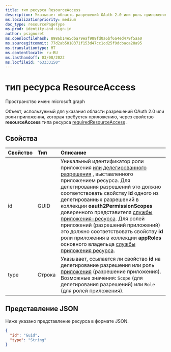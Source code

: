 ```yaml
---
title: тип ресурса ResourceAccess
description: Указывает область разрешений OAuth 2.0 или роль приложения, которая требуется приложению.
ms.localizationpriority: medium
doc_type: resourcePageType
ms.prod: identity-and-sign-in
author: psignoret
ms.openlocfilehash: 8986b14e5dba79eaf989fd0a6bf6a4ed479f5aa0
ms.sourcegitcommit: 77d2ab5018371f153d47cc1cd25f9dcbaca28a95
ms.translationtype: MT
ms.contentlocale: ru-RU
ms.lasthandoff: 03/08/2022
ms.locfileid: "63333150"
---
```

# <a name="resourceaccess-resource-type"></a>тип ресурса ResourceAccess

Пространство имен: microsoft.graph

Объект, используемый для указания области разрешений OAuth 2.0 или роли приложения, которая требуется приложению, через свойство **resourceAccess** типа ресурса [requiredResourceAccess](requiredresourceaccess.md) .

## <a name="properties"></a>Свойства
| Свойство     | Тип   |Описание|
|:---------------|:--------|:----------|
|id|GUID|Уникальный идентификатор роли приложения [или](approle.md) [делегированного разрешения](permissionScope.md) , выставленного приложением ресурса. Для делегирования разрешений это должно соответствовать свойству **id** одного из делегированных разрешений в коллекции **oauth2PermissionScopes** доверенного представителя [службы приложения-ресурса](serviceprincipal.md).[](permissionscope.md) Для ролей приложений (разрешений приложений) это должно соответствовать свойству **id** роли [](approle.md) приложения в коллекции **appRoles** основного владельца [службы приложения ресурса](serviceprincipal.md).|
|type|Строка|Указывает, ссылается ли свойство **id** на делегирование разрешения или роль [приложения](approle.md) (разрешение приложения).[](permissionscope.md) Возможные значения: `Scope` (для делегирования разрешений) или `Role` (для ролей приложения).|

## <a name="json-representation"></a>Представление JSON

Ниже указано представление ресурса в формате JSON.

<!-- {
  "blockType": "resource",
  "optionalProperties": [

  ],
  "@odata.type": "microsoft.graph.resourceAccess"
}-->

```json
{
  "id": "Guid",
  "type": "String"
}

```

<!-- uuid: 8fcb5dbc-d5aa-4681-8e31-b001d5168d79
2015-10-25 14:57:30 UTC -->
<!--
{
  "type": "#page.annotation",
  "description": "resourceAccess resource",
  "keywords": "",
  "section": "documentation",
  "tocPath": "",
  "suppressions": []
}
-->

